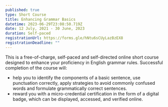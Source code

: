 ```yaml
---
published: true
type: Short Course
title: Enhancing Grammar Basics
datetime: 2023-06-29T23:08:50.719Z
date: 12 July, 2021 - 30 June, 2023
duration: Self-paced
registrationUrl: https://forms.gle/hNtu6sCUyLazBzEX8
registrationDeadline: ""
---
```


This is a free-of-charge, self-paced and self-directed online short
course designed to enhance your proficiency in English grammar
rules. Successful completion of the course will:

- help you to identify the components of a basic sentence, use punctuation correctly, apply strategies to avoid commonly confused words and formulate grammatically correct sentences.
- reward you with a micro-credential certification in the form of a digital badge, which can be displayed, accessed, and verified online.
